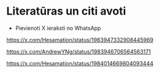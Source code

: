 # Literatūras un citi avoti

- Pievienoti X ieraksti no WhatsApp





https://x.com/Hesamation/status/1983947332908445969

https://x.com/AndrewYNg/status/1983946706564563171

https://x.com/Hesamation/status/1984014669804093444

